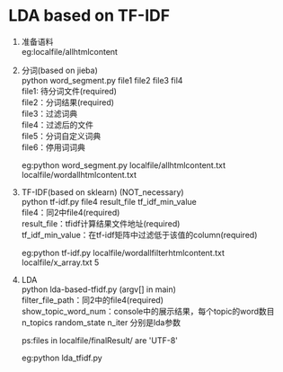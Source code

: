 # LDA based on TF-IDF

1. 准备语料 <br>
    eg:localfile/allhtmlcontent

2. 分词(based on jieba)<br>
    python word_segment.py file1 file2 file3 fil4<br>
    file1: 待分词文件(required)<br>
    file2：分词结果(required)<br>
    file3：过滤词典<br>
    file4：过滤后的文件<br>
    file5：分词自定义词典<br>
    file6：停用词词典<br>

    eg:python word_segment.py localfile/allhtmlcontent.txt localfile/wordallhtmlcontent.txt 

3. TF-IDF(based on sklearn) (NOT_necessary)<br>
    python tf-idf.py file4 result_file tf_idf_min_value<br>
    file4：同2中file4(required)<br>
    result_file：tfidf计算结果文件地址(required)<br>
    tf_idf_min_value：在tf-idf矩阵中过滤低于该值的column(required)<br>

    eg:python tf-idf.py localfile/wordallfilterhtmlcontent.txt localfile/x_array.txt 5

4. LDA<br>
    python lda-based-tfidf.py (argv[] in main)<br>
    filter_file_path：同2中的file4(required)<br>
    show_topic_word_num：console中的展示结果，每个topic的word数目<br>
    n_topics random_state n_iter 分别是lda参数<br>

    ps:files in localfile/finalResult/ are 'UTF-8'

    eg:python lda_tfidf.py <br>